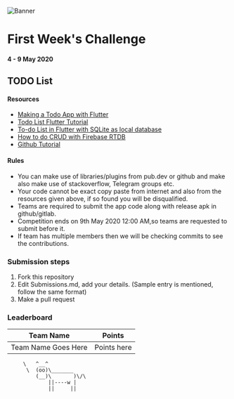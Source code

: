 ![Banner](https://github.com/FlutterKerala/WeeklyChallenges/blob/master/weeklybanner.png?raw=true)
# First Week's Challenge 
#### 4 - 9 May 2020

## TODO List
#### Resources
 * [Making a Todo App with Flutter](https://medium.com/the-web-tub/making-a-todo-app-with-flutter-5c63dab88190)
 * [Todo List Flutter Tutorial](https://github.com/dwyl/flutter-todo-list-tutorial)
 * [To-do List in Flutter with SQLite as local database](https://medium.com/@abeythilakeudara3/to-do-list-in-flutter-with-sqlite-as-local-database-8b26ba2b060e)
 * [How to do CRUD with Firebase RTDB](https://medium.com/@tattwei46/flutter-how-to-do-crud-with-firebase-rtdb-ce61e3ce53a) 
 * [Github Tutorial](https://www.google.com/amp/s/www.freecodecamp.org/news/learn-the-basics-of-git-in-under-10-minutes-da548267cc91/amp/)

#### Rules
  * You can make use of libraries/plugins from pub.dev or github and make also make use of stackoverflow, Telegram groups etc.
  * Your code cannot be exact copy paste from internet and also from the resources given above, if so found you will be disqualified.
  * Teams are required to submit the app code along with release apk in github/gitlab.
  * Competition ends on 9th May 2020 12:00 AM,so teams are requested to submit before it.
  * If team has multiple members then we will be checking commits to see the contributions.

### Submission steps
  1. Fork this repository
  2. Edit Submissions.md, add your details. (Sample entry is mentioned, follow the same format)
  3. Make a pull request

### Leaderboard

| Team Name | Points |
|------------|---------|
| Team Name Goes Here | Points here |
         \   ^__^ 
          \  (oo)\_______
             (__)\       )\/\
                 ||----w |
                 ||     ||
   
